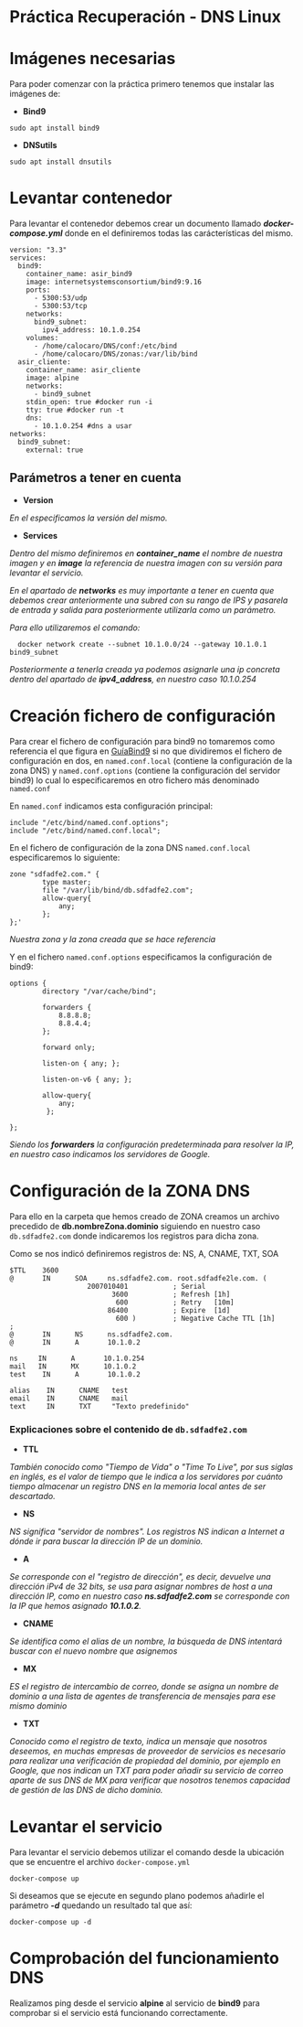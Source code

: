 # Práctica Recuperación - DNS Linux

# Imágenes necesarias

Para poder comenzar con la práctica primero tenemos que instalar las imágenes de:

* **Bind9**

```
sudo apt install bind9
```

* **DNSutils**


```
sudo apt install dnsutils
```


# Levantar contenedor

Para levantar el contenedor debemos crear un documento llamado ***docker-compose.yml*** donde en el definiremos todas las carácterísticas del mismo.

```
version: "3.3"
services:
  bind9:
    container_name: asir_bind9
    image: internetsystemsconsortium/bind9:9.16
    ports:
      - 5300:53/udp
      - 5300:53/tcp
    networks:
      bind9_subnet:
        ipv4_address: 10.1.0.254
    volumes:
      - /home/calocaro/DNS/conf:/etc/bind
      - /home/calocaro/DNS/zonas:/var/lib/bind
  asir_cliente:
    container_name: asir_cliente
    image: alpine
    networks:
      - bind9_subnet
    stdin_open: true #docker run -i
    tty: true #docker run -t
    dns:
      - 10.1.0.254 #dns a usar
networks:
  bind9_subnet:
    external: true

```
## Parámetros a tener en cuenta

* **Version**

_En el especificamos la versión del mismo._

* **Services**

_Dentro del mismo definiremos en ***container_name*** el nombre de nuestra imagen y en ***image*** la referencia de nuestra imagen con su versión para levantar el servicio._

_En el apartado de ***networks*** es muy importante a tener en cuenta que debemos crear anteriormente una subred con su rango de IPS y pasarela de entrada y salida para posteriormente utilizarla como un parámetro._

_Para ello utilizaremos el comando:_

```
  docker network create --subnet 10.1.0.0/24 --gateway 10.1.0.1 bind9_subnet

```

_Posteriormente a tenerla creada ya podemos asignarle una ip concreta dentro del apartado de ***ipv4_address***, en nuestro caso 10.1.0.254_


# Creación fichero de configuración

Para crear el fichero de configuración para bind9 no tomaremos como referencia el que figura en [GuíaBind9](https://ubuntu.com/server/docs/service-domain-name-service-dns) si no que dividiremos el fichero de configuración en dos, en ```named.conf.local``` (contiene la configuración de la zona DNS) y ```named.conf.options``` (contiene la configuración del servidor bind9) lo cual lo especificaremos en otro fichero más denominado ```named.conf```

En ```named.conf``` indicamos esta configuración principal:

```
include "/etc/bind/named.conf.options";
include "/etc/bind/named.conf.local";
```

En el fichero de configuración de la zona DNS ```named.conf.local``` especificaremos lo siguiente:

```
zone "sdfadfe2.com." {
        type master;
        file "/var/lib/bind/db.sdfadfe2.com";
        allow-query{
            any;
        };
};'       
```
_Nuestra zona y la zona creada que se hace referencia_

Y en el fichero ```named.conf.options``` especificamos la configuración de bind9:

```
options {
        directory "/var/cache/bind";

        forwarders {
            8.8.8.8;
            8.8.4.4;
        };

        forward only;

        listen-on { any; };

        listen-on-v6 { any; };

        allow-query{ 
            any;
         };

};     
```
_Siendo los **forwarders** la configuración  predeterminada para resolver la IP, en nuestro caso indicamos los servidores de Google._


# Configuración de la ZONA DNS

Para ello en la carpeta que hemos creado de ZONA creamos un archivo precedido de **db.nombreZona.dominio** siguiendo en nuestro caso ```db.sdfadfe2.com``` donde indicaremos los registros para dicha zona.

Como se nos indicó definiremos registros de: NS, A, CNAME, TXT, SOA

```
$TTL    3600
@       IN      SOA     ns.sdfadfe2.com. root.sdfadfe2le.com. (
                   2007010401           ; Serial
                         3600           ; Refresh [1h]
                          600           ; Retry   [10m]
                        86400           ; Expire  [1d]
                          600 )         ; Negative Cache TTL [1h]
;
@       IN      NS      ns.sdfadfe2.com.
@       IN      A       10.1.0.2

ns     IN      A       10.1.0.254
mail   IN      MX      10.1.0.2
test    IN      A       10.1.0.2

alias    IN      CNAME   test
email    IN      CNAME   mail
text     IN      TXT     "Texto predefinido"
```

### Explicaciones sobre el contenido de ```db.sdfadfe2.com```

* **TTL**

_También conocido como "Tiempo de Vida" o "Time To Live", por sus siglas en inglés, es el valor de tiempo que le indica a los servidores por cuánto tiempo almacenar un registro DNS en la memoria local antes de ser descartado._

* **NS**

_NS significa "servidor de nombres". Los registros NS indican a Internet a dónde ir para buscar la dirección IP de un dominio._

* **A**

_Se corresponde con el "registro de dirección", es decir, devuelve una dirección iPv4 de 32 bits, se usa para asignar nombres de host a una dirección IP, como en nuestro caso **ns.sdfadfe2.com** se corresponde con la IP que hemos asignado **10.1.0.2**._

* **CNAME**

_Se identifica como el alias de un nombre, la búsqueda de DNS intentará buscar con el nuevo nombre que asignemos_

* **MX**

_ES el registro de intercambio de correo, donde se asigna un nombre de dominio a una lista de agentes de transferencia de mensajes para ese mismo dominio_


* **TXT**

_Conocido como el registro de texto, indica un mensaje que nosotros deseemos, en muchas empresas de proveedor de servicios es necesario para realizar una verificación de propiedad del dominio, por ejemplo en Google, que nos indican un TXT para poder añadir su servicio de correo aparte de sus DNS de MX para verificar que nosotros tenemos capacidad de gestión de las DNS de dicho dominio._

# Levantar el servicio

Para levantar el servicio debemos utilizar el comando desde la ubicación que se encuentre el archivo ```docker-compose.yml```

```
docker-compose up
```

Si deseamos que se ejecute en segundo plano podemos añadirle el parámetro ***-d*** quedando un resultado tal que así:

```
docker-compose up -d
```

# Comprobación del funcionamiento DNS

Realizamos ping desde el servicio **alpine** al servicio de **bind9** para comprobar si el servicio está funcionando correctamente.
